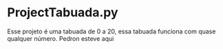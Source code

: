 # ProjectTabuada.py
Esse projeto é uma tabuada de 0 a 20, essa tabuada funciona com quase qualquer número.
Pedron esteve aqui
